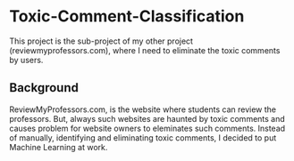 # Toxic-Comment-Classification
This project is the sub-project of my other project (reviewmyprofessors.com), where I need to eliminate the toxic comments by users. 

## Background

ReviewMyProfessors.com, is the website where students can review the professors. But, always such websites are haunted by toxic comments
and causes problem for website owners to eleminates such comments. Instead of manually, identifying and eliminating toxic comments, I decided
to put Machine Learning at work.

